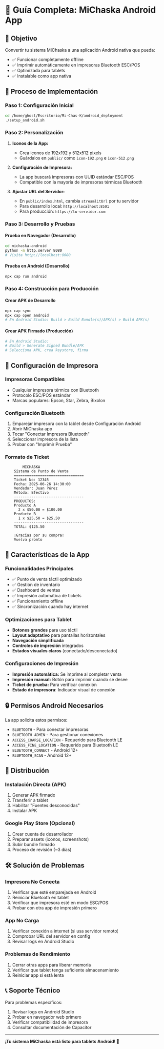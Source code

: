 # 📱 Guía Completa: MiChaska Android App

## 🎯 Objetivo
Convertir tu sistema MiChaska a una aplicación Android nativa que pueda:
- ✅ Funcionar completamente offline
- ✅ Imprimir automáticamente en impresoras Bluetooth ESC/POS
- ✅ Optimizada para tablets
- ✅ Instalable como app nativa

## 🚀 Proceso de Implementación

### Paso 1: Configuración Inicial
```bash
cd /home/ghost/Escritorio/Mi-Chas-K/android_deployment
./setup_android.sh
```

### Paso 2: Personalización
1. **Iconos de la App:**
   - Crea iconos de 192x192 y 512x512 pixels
   - Guárdalos en `public/` como `icon-192.png` e `icon-512.png`

2. **Configuración de Impresora:**
   - La app buscará impresoras con UUID estándar ESC/POS
   - Compatible con la mayoría de impresoras térmicas Bluetooth

3. **Ajustar URL del Servidor:**
   - En `public/index.html`, cambia `streamlitUrl` por tu servidor
   - Para desarrollo local: `http://localhost:8501`
   - Para producción: `https://tu-servidor.com`

### Paso 3: Desarrollo y Pruebas

#### Prueba en Navegador (Desarrollo)
```bash
cd michaska-android
python -m http.server 8080
# Visita http://localhost:8080
```

#### Prueba en Android (Desarrollo)
```bash
npx cap run android
```

### Paso 4: Construcción para Producción

#### Crear APK de Desarrollo
```bash
npx cap sync
npx cap open android
# En Android Studio: Build > Build Bundle(s)/APK(s) > Build APK(s)
```

#### Crear APK Firmado (Producción)
```bash
# En Android Studio:
# Build > Generate Signed Bundle/APK
# Selecciona APK, crea keystore, firma
```

## 🔧 Configuración de Impresora

### Impresoras Compatibles
- Cualquier impresora térmica con Bluetooth
- Protocolo ESC/POS estándar
- Marcas populares: Epson, Star, Zebra, Bixolon

### Configuración Bluetooth
1. Emparejar impresora con la tablet desde Configuración Android
2. Abrir MiChaska app
3. Tocar "Conectar Impresora Bluetooth"
4. Seleccionar impresora de la lista
5. Probar con "Imprimir Prueba"

### Formato de Ticket
```
        MICHASKA
    Sistema de Punto de Venta
    ================================
    Ticket No: 12345
    Fecha: 2025-06-26 14:30:00
    Vendedor: Juan Pérez
    Método: Efectivo
    --------------------------------
    PRODUCTOS:
    Producto A
      2 x $50.00 = $100.00
    Producto B
      1 x $25.50 = $25.50
    --------------------------------
    TOTAL: $125.50
    
    ¡Gracias por su compra!
    Vuelva pronto
```

## 📱 Características de la App

### Funcionalidades Principales
- ✅ Punto de venta táctil optimizado
- ✅ Gestión de inventario
- ✅ Dashboard de ventas
- ✅ Impresión automática de tickets
- ✅ Funcionamiento offline
- ✅ Sincronización cuando hay internet

### Optimizaciones para Tablet
- **Botones grandes** para uso táctil
- **Layout adaptativo** para pantallas horizontales
- **Navegación simplificada** 
- **Controles de impresión** integrados
- **Estados visuales claros** (conectado/desconectado)

### Configuraciones de Impresión
- **Impresión automática:** Se imprime al completar venta
- **Impresión manual:** Botón para imprimir cuando se desee
- **Ticket de prueba:** Para verificar conexión
- **Estado de impresora:** Indicador visual de conexión

## 🔒 Permisos Android Necesarios

La app solicita estos permisos:
- `BLUETOOTH` - Para conectar impresoras
- `BLUETOOTH_ADMIN` - Para gestionar conexiones
- `ACCESS_COARSE_LOCATION` - Requerido para Bluetooth LE
- `ACCESS_FINE_LOCATION` - Requerido para Bluetooth LE
- `BLUETOOTH_CONNECT` - Android 12+
- `BLUETOOTH_SCAN` - Android 12+

## 🚀 Distribución

### Instalación Directa (APK)
1. Generar APK firmado
2. Transferir a tablet
3. Habilitar "Fuentes desconocidas"
4. Instalar APK

### Google Play Store (Opcional)
1. Crear cuenta de desarrollador
2. Preparar assets (iconos, screenshots)
3. Subir bundle firmado
4. Proceso de revisión (~3 días)

## 🛠️ Solución de Problemas

### Impresora No Conecta
1. Verificar que esté emparejada en Android
2. Reiniciar Bluetooth en tablet
3. Verificar que impresora esté en modo ESC/POS
4. Probar con otra app de impresión primero

### App No Carga
1. Verificar conexión a internet (si usa servidor remoto)
2. Comprobar URL del servidor en config
3. Revisar logs en Android Studio

### Problemas de Rendimiento
1. Cerrar otras apps para liberar memoria
2. Verificar que tablet tenga suficiente almacenamiento
3. Reiniciar app si está lenta

## 📞 Soporte Técnico

Para problemas específicos:
1. Revisar logs en Android Studio
2. Probar en navegador web primero
3. Verificar compatibilidad de impresora
4. Consultar documentación de Capacitor

---

**¡Tu sistema MiChaska está listo para tablets Android! 🎉**
